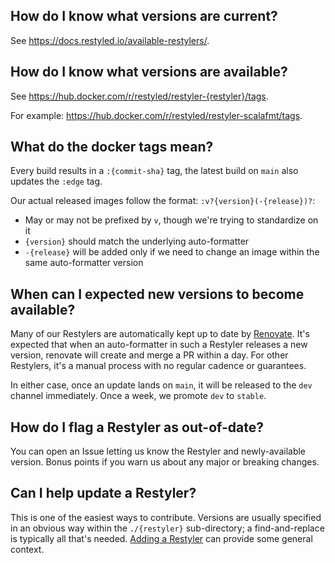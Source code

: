 ## How do I know what versions are current?

See https://docs.restyled.io/available-restylers/.

## How do I know what versions are available?

See https://hub.docker.com/r/restyled/restyler-{restyler}/tags.

For example: https://hub.docker.com/r/restyled/restyler-scalafmt/tags.

## What do the docker tags mean?

Every build results in a `:{commit-sha}` tag, the latest build on `main` also updates the `:edge` tag.

Our actual released images follow the format: `:v?{version}(-{release})?`:

- May or may not be prefixed by `v`, though we're trying to standardize on it
- `{version}` should match the underlying auto-formatter
- `-{release}` will be added only if we need to change an image within the same auto-formatter version

## When can I expected new versions to become available?

Many of our Restylers are automatically kept up to date by [Renovate](https://github.com/renovatebot/renovate#readme). It's expected that when an auto-formatter in such a Restyler releases a new version, renovate will create and merge a PR within a day. For other Restylers, it's a manual process with no regular cadence or guarantees.

In either case, once an update lands on `main`, it will be released to the `dev` channel immediately. Once a week, we promote `dev` to `stable`.

## How do I flag a Restyler as out-of-date?

You can open an Issue letting us know the Restyler and newly-available version. Bonus points if you warn us about any major or breaking changes.

## Can I help update a Restyler?

This is one of the easiest ways to contribute. Versions are usually specified in an obvious way within the `./{restyler}` sub-directory; a find-and-replace is typically all that's needed. [Adding a Restyler](https://github.com/restyled-io/restyled.io/wiki/Adding-a-Restyler) can provide some general context.